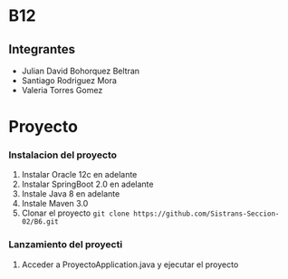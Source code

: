 # B12

## Integrantes

- Julian David Bohorquez Beltran
- Santiago Rodriguez Mora
- Valeria Torres Gomez

# Proyecto

### Instalacion del proyecto
1. Instalar Oracle 12c en adelante
2. Instalar SpringBoot 2.0 en adelante
3. Instale Java 8 en adelante
4. Instale Maven 3.0
5. Clonar el proyecto
`git clone https://github.com/Sistrans-Seccion-02/B6.git`

### Lanzamiento del proyecti
1. Acceder a ProyectoApplication.java y ejecutar el proyecto
